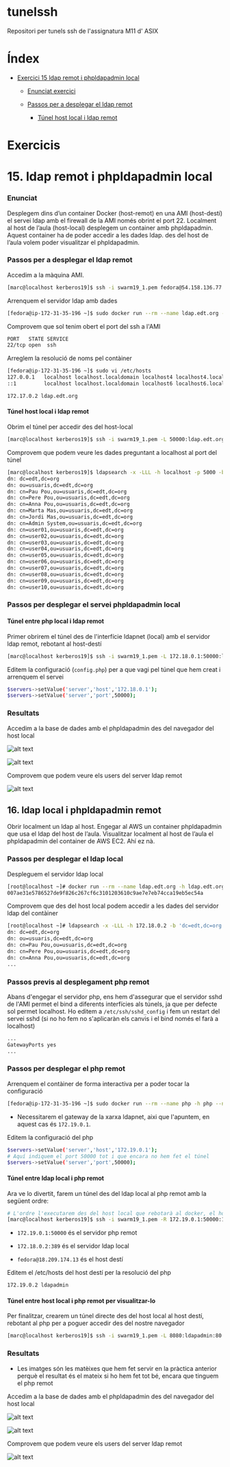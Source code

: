 # tunelssh

Repositori per tunels ssh de l'assignatura M11 d' ASIX

# Índex

- [Exercici 15 ldap remot i phpldapadmin local](#-15.-ldap-remot-i-phpldapadmin-local)
  
  - [Enunciat exercici](###-Enunciat)
  
  - [Passos per a desplegar el ldap remot](###-Passos-per-a-desplegar-el-ldap-remot)
    
    - [Túnel host local i ldap remot](####-Túnel-host-local-i-ldap-remot)

# Exercicis

# 15. ldap remot i phpldapadmin local

### Enunciat

Desplegem dins d’un container Docker (host-remot) en una AMI (host-destí) el servei ldap amb el firewall de la AMI només obrint el port 22. Localment al host de l’aula (host-local) desplegem un container amb phpldapadmin. Aquest container ha de poder accedir a les dades ldap. des del host de l’aula volem poder visualitzar el phpldapadmin.

### Passos per a desplegar el ldap remot

Accedim a la màquina AMI.

```bash
[marc@localhost kerberos19]$ ssh -i swarm19_1.pem fedora@54.158.136.77
```

Arrenquem el servidor ldap amb dades

```bash
[fedora@ip-172-31-35-196 ~]$ sudo docker run --rm --name ldap.edt.org -h ldap.edt.org -d marcgc/ldapserver19 initdbedt
```

Comprovem que sol tenim obert el port del ssh a l'AMI

```bash
PORT   STATE SERVICE
22/tcp open  ssh
```

Arreglem la resolució de noms pel contàiner

```bash
[fedora@ip-172-31-35-196 ~]$ sudo vi /etc/hosts
127.0.0.1   localhost localhost.localdomain localhost4 localhost4.localdomain4
::1         localhost localhost.localdomain localhost6 localhost6.localdomain6

172.17.0.2 ldap.edt.org
```

#### Túnel host local i ldap remot

Obrim el túnel per accedir des del host-local

```bash
[marc@localhost kerberos19]$ ssh -i swarm19_1.pem -L 50000:ldap.edt.org:389 fedora@54.158.136.77
```

Comprovem que podem veure les dades preguntant a localhost al port del túnel

```bash
[marc@localhost kerberos19]$ ldapsearch -x -LLL -h localhost -p 5000 -b 'dc=edt,dc=org' dn
dn: dc=edt,dc=org
dn: ou=usuaris,dc=edt,dc=org
dn: cn=Pau Pou,ou=usuaris,dc=edt,dc=org
dn: cn=Pere Pou,ou=usuaris,dc=edt,dc=org
dn: cn=Anna Pou,ou=usuaris,dc=edt,dc=org
dn: cn=Marta Mas,ou=usuaris,dc=edt,dc=org
dn: cn=Jordi Mas,ou=usuaris,dc=edt,dc=org
dn: cn=Admin System,ou=usuaris,dc=edt,dc=org
dn: cn=user01,ou=usuaris,dc=edt,dc=org
dn: cn=user02,ou=usuaris,dc=edt,dc=org
dn: cn=user03,ou=usuaris,dc=edt,dc=org
dn: cn=user04,ou=usuaris,dc=edt,dc=org
dn: cn=user05,ou=usuaris,dc=edt,dc=org
dn: cn=user06,ou=usuaris,dc=edt,dc=org
dn: cn=user07,ou=usuaris,dc=edt,dc=org
dn: cn=user08,ou=usuaris,dc=edt,dc=org
dn: cn=user09,ou=usuaris,dc=edt,dc=org
dn: cn=user10,ou=usuaris,dc=edt,dc=org
```

### Passos per desplegar el servei phpldapadmin local

#### Túnel entre php local i ldap remot

Primer obrirem el túnel des de l'interfície ldapnet (local) amb el servidor ldap remot, rebotant al host-destí

```bash
[marc@localhost kerberos19]$ ssh -i swarm19_1.pem -L 172.18.0.1:50000:ldap.edt.org:389 fedora@54.158.136.77
```

Editem la configuració (`config.php`) per a que vagi pel túnel que hem creat i arrenquem el servei

```bash
$servers->setValue('server','host','172.18.0.1');
$servers->setValue('server','port',50000);
```

### Resultats

Accedim a la base de dades amb el phpldapadmin des del navegador del host local

![alt text](./aux/conex_local.png)

![alt text](./aux/autenticacio_ldap.png)

Comprovem que podem veure els users del server ldap remot

![alt text](./aux/users_ldap.png)

## 16. ldap local i phpldapadmin remot

Obrir localment un ldap al host. Engegar al AWS un container phpldapadmin que usa el ldap del host de l’aula. Visualitzar localment al host de l’aula el phpldapadmin del container de AWS EC2. Ahí ez nà.

### Passos per desplegar el ldap local

Despleguem el servidor ldap local

```bash
[root@localhost ~]# docker run --rm --name ldap.edt.org -h ldap.edt.org --net ldapnet -d marcgc/ldapserver19 initdbedt
007ae31e5786527de9f826c267cf6c3101203610c9ae7e7eb74cca19eb5ec54a
```

Comprovem que des del host local podem accedir a les dades del servidor ldap del contàiner

```bash
[root@localhost ~]# ldapsearch -x -LLL -h 172.18.0.2 -b 'dc=edt,dc=org' dn 
dn: dc=edt,dc=org
dn: ou=usuaris,dc=edt,dc=org
dn: cn=Pau Pou,ou=usuaris,dc=edt,dc=org
dn: cn=Pere Pou,ou=usuaris,dc=edt,dc=org
dn: cn=Anna Pou,ou=usuaris,dc=edt,dc=org
...
```

### Passos previs al desplegament php remot

Abans d'engegar el servidor php, ens hem d'assegurar que el servidor sshd de l'AMI permet el bind a diferents interfícies als túnels, ja que per defecte sol permet localhost. Ho editem a `/etc/ssh/sshd_config` i fem un restart del servei sshd (si no ho fem no s'aplicaràn els canvis i el bind només el farà a localhost)

```bash
...
GatewayPorts yes
...
```

### Passos per desplegar el php remot

Arrenquem el contàiner de forma interactiva per a poder tocar la configuració

```bash
[fedora@ip-172-31-35-196 ~]$ sudo docker run --rm --name php -h php --net ldapnet -it marcgc/ldapserver19:phpldapadmin /bin/bash
```

* Necessitarem el gateway de la xarxa ldapnet, aixi que l'apuntem, en aquest cas és `172.19.0.1`.

Editem la configuració del php

```bash
$servers->setValue('server','host','172.19.0.1');
# Aquí indiquem el port 50000 tot i que encara no hem fet el túnel
$servers->setValue('server','port',50000);
```

#### Túnel entre ldap local i php remot

Ara ve lo divertit, farem un túnel des del ldap local al php remot amb la següent ordre:

```bash
# L'ordre l'executarem des del host local que rebotarà al docker, el host destí farà el mateix amb el php remot
[marc@localhost kerberos19]$ ssh -i swarm19_1.pem -R 172.19.0.1:50000:172.18.0.2:389 fedora@18.209.174.13
```

* `172.19.0.1:50000`  és el servidor php remot

* `172.18.0.2:389` és el servidor ldap local

* `fedora@18.209.174.13` és el host destí

Editem el /etc/hosts del host destí per la resolució del php

```bash
172.19.0.2 ldapadmin
```

#### Túnel entre host local i php remot per visualitzar-lo

Per finalitzar, crearem un túnel directe des del host local al host destí, rebotant al php per a poguer accedir des del nostre navegador

```bash
[marc@localhost kerberos19]$ ssh -i swarm19_1.pem -L 8080:ldapadmin:80 fedora@18.209.174.13
```

### Resultats

* Les imatges són les matèixes que hem fet servir en la pràctica anterior perquè el resultat és el mateix si ho hem fet tot bé, encara que tinguem el php remot

Accedim a la base de dades amb el phpldapadmin des del navegador del host local

![alt text](./aux/conex_local.png)

![alt text](./aux/autenticacio_ldap.png)

Comprovem que podem veure els users del server ldap remot

![alt text](./aux/users_ldap.png)
